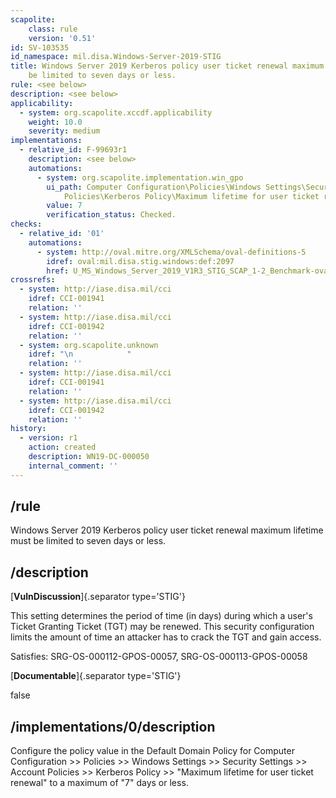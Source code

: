 ```yaml
---
scapolite:
    class: rule
    version: '0.51'
id: SV-103535
id_namespace: mil.disa.Windows-Server-2019-STIG
title: Windows Server 2019 Kerberos policy user ticket renewal maximum lifetime must
    be limited to seven days or less.
rule: <see below>
description: <see below>
applicability:
  - system: org.scapolite.xccdf.applicability
    weight: 10.0
    severity: medium
implementations:
  - relative_id: F-99693r1
    description: <see below>
    automations:
      - system: org.scapolite.implementation.win_gpo
        ui_path: Computer Configuration\Policies\Windows Settings\Security Settings\Account
            Policies\Kerberos Policy\Maximum lifetime for user ticket renewal
        value: 7
        verification_status: Checked.
checks:
  - relative_id: '01'
    automations:
      - system: http://oval.mitre.org/XMLSchema/oval-definitions-5
        idref: oval:mil.disa.stig.windows:def:2097
        href: U_MS_Windows_Server_2019_V1R3_STIG_SCAP_1-2_Benchmark-oval.xml
crossrefs:
  - system: http://iase.disa.mil/cci
    idref: CCI-001941
    relation: ''
  - system: http://iase.disa.mil/cci
    idref: CCI-001942
    relation: ''
  - system: org.scapolite.unknown
    idref: "\n            "
    relation: ''
  - system: http://iase.disa.mil/cci
    idref: CCI-001941
    relation: ''
  - system: http://iase.disa.mil/cci
    idref: CCI-001942
    relation: ''
history:
  - version: r1
    action: created
    description: WN19-DC-000050
    internal_comment: ''
---
```



## /rule

Windows Server 2019 Kerberos policy user ticket renewal maximum lifetime must be limited to seven days or less.

## /description

[**VulnDiscussion**]{.separator type='STIG'}

This setting determines the period of time (in days) during which a user's Ticket Granting Ticket (TGT) may be renewed. This security configuration limits the amount of time an attacker has to crack the TGT and gain access.

Satisfies: SRG-OS-000112-GPOS-00057, SRG-OS-000113-GPOS-00058

[**Documentable**]{.separator type='STIG'}

false

## /implementations/0/description

Configure the policy value in the Default Domain Policy for Computer Configuration >> Policies >> Windows Settings >> Security Settings >> Account Policies >> Kerberos Policy >> "Maximum lifetime for user ticket renewal" to a maximum of "7" days or less.
